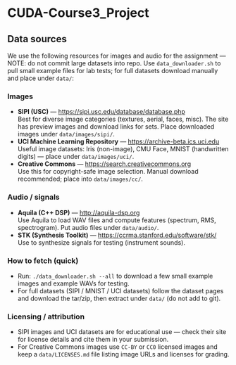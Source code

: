 # CUDA-Course3_Project
## Data sources

We use the following resources for images and audio for the assignment — NOTE: do not commit large datasets into repo. Use `data_downloader.sh` to pull small example files for lab tests; for full datasets download manually and place under `data/`:

### Images
- **SIPI (USC)** — https://sipi.usc.edu/database/database.php  
  Best for diverse image categories (textures, aerial, faces, misc). The site has preview images and download links for sets. Place downloaded images under `data/images/sipi/`.
- **UCI Machine Learning Repository** — https://archive-beta.ics.uci.edu  
  Useful image datasets: Iris (non-image), CMU Face, MNIST (handwritten digits) — place under `data/images/uci/`.
- **Creative Commons** — https://search.creativecommons.org  
  Use this for copyright-safe image selection. Manual download recommended; place into `data/images/cc/`.

### Audio / signals
- **Aquila (C++ DSP)** — http://aquila-dsp.org  
  Use Aquila to load WAV files and compute features (spectrum, RMS, spectrogram). Put audio files under `data/audio/`.
- **STK (Synthesis Toolkit)** — https://ccrma.stanford.edu/software/stk/  
  Use to synthesize signals for testing (instrument sounds).

### How to fetch (quick)
- Run: `./data_downloader.sh --all` to download a few small example images and example WAVs for testing.
- For full datasets (SIPI / MNIST / UCI datasets) follow the dataset pages and download the tar/zip, then extract under `data/` (do not add to git).

### Licensing / attribution
- SIPI images and UCI datasets are for educational use — check their site for license details and cite them in your submission.
- For Creative Commons images use `CC-BY` or `CC0` licensed images and keep a `data/LICENSES.md` file listing image URLs and licenses for grading.

